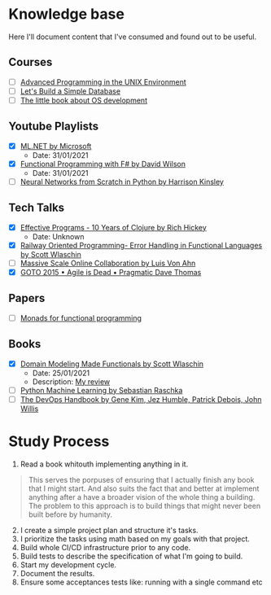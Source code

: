 # Knowledge base

Here I'll document content that I've consumed and found out to be useful.

## Courses

- [ ] [Advanced Programming in the UNIX Environment](https://stevens.netmeister.org/631/)
- [ ] [Let's Build a Simple Database](https://cstack.github.io/db_tutorial/)
- [ ] [The little book about OS development](https://littleosbook.github.io/)

## Youtube Playlists
- [x] [ML.NET by Microsoft](https://www.youtube.com/playlist?list=PLdo4fOcmZ0oUDTvk5XMNues09FnuB_D0u)
  - Date: 31/01/2021
- [x] [Functional Programming with F# by David Wilson](https://www.youtube.com/playlist?list=PLEoMzSkcN8oNiJ67Hd7oRGgD1d4YBxYGC)
  - Date: 31/01/2021
- [ ] [Neural Networks from Scratch in Python by Harrison Kinsley](https://www.youtube.com/playlist?list=PLQVvvaa0QuDcjD5BAw2DxE6OF2tius3V3)

## Tech Talks
- [x] [Effective Programs - 10 Years of Clojure by Rich Hickey](https://www.youtube.com/watch?v=2V1FtfBDsLU)
  - Date: Unknown
- [x] [Railway Oriented Programming- Error Handling in Functional Languages by Scott Wlaschin](https://vimeo.com/97344498)
- [ ] [Massive Scale Online Collaboration by Luis Von Ahn](https://www.ted.com/talks/luis_von_ahn_massive_scale_online_collaboration)
- [x] [GOTO 2015 • Agile is Dead • Pragmatic Dave Thomas](https://www.youtube.com/watch?v=a-BOSpxYJ9M)

## Papers
- [ ] [Monads for functional programming](http://homepages.inf.ed.ac.uk/wadler/papers/marktoberdorf/baastad.pdf)

## Books
- [x] [Domain Modeling Made Functionals by Scott Wlaschin](https://www.amazon.com.br/Domain-Modeling-Made-Functional-Domain-Driven/dp/1680502549)
  - Date: 25/01/2021
  - Description: [My review](https://www.goodreads.com/review/show/3786594274?book_show_action=false&from_review_page=1)
- [ ] [Python Machine Learning by Sebastian Raschka](https://www.amazon.com.br/Python-Machine-Learning-Sebastian-Raschka/dp/1789955750/ref=asc_df_1789955750/)
- [ ] [The DevOps Handbook by Gene Kim, Jez Humble, Patrick Debois, John Willis](https://www.amazon.com.br/DevOps-Handbook-World-Class-Reliability-Organizations/dp/1942788002)

# Study Process

1. Read a book whitouth implementing anything in it. 
> This serves the porpuses of ensuring that I actually finish any book that I might start. And also suits the fact that and better at implement anything after a have a broader vision of the whole thing a building. The problem to this approach is to build things that might never been built before by humanity.
2. I create a simple project plan and structure it's tasks.
3. I prioritize the tasks using math based on my goals with that project.
4. Build whole CI/CD infrastructure prior to any code.
5. Build tests to describe the specification of what I'm going to build.
7. Start my development cycle.
8. Document the results.
9. Ensure some acceptances tests like: running with a single command etc

